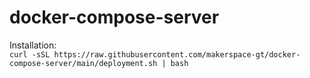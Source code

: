 # docker-compose-server

Installation:  
`curl -sSL https://raw.githubusercontent.com/makerspace-gt/docker-compose-server/main/deployment.sh | bash`
